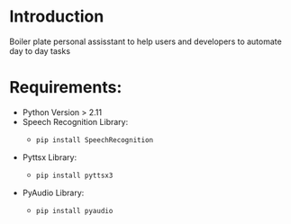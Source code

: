 # Introduction
  Boiler plate personal assisstant to help users and developers to automate day to day tasks

# Requirements:
  - Python Version > 2.11
  - Speech Recognition Library:
    - ``` Python
      pip install SpeechRecognition
      ```
  - Pyttsx Library:
    - ``` Python
      pip install pyttsx3
      ```
  - PyAudio Library:
    - ``` Python
      pip install pyaudio
